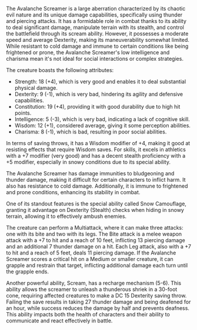 The Avalanche Screamer is a large aberration characterized by its chaotic evil nature and its unique damage capabilities, specifically using thunder and piercing attacks. It has a formidable role in combat thanks to its ability to deal significant damage, manipulate terrain with its stealth, and control the battlefield through its scream ability. However, it possesses a moderate speed and average Dexterity, making its maneuverability somewhat limited. While resistant to cold damage and immune to certain conditions like being frightened or prone, the Avalanche Screamer's low intelligence and charisma mean it's not ideal for social interactions or complex strategies.

The creature boasts the following attributes: 
- Strength: 18 (+4), which is very good and enables it to deal substantial physical damage.
- Dexterity: 9 (-1), which is very bad, hindering its agility and defensive capabilities.
- Constitution: 19 (+4), providing it with good durability due to high hit points.
- Intelligence: 5 (-3), which is very bad, indicating a lack of cognitive skill.
- Wisdom: 12 (+1), considered average, giving it some perception abilities.
- Charisma: 8 (-1), which is bad, resulting in poor social abilities.

In terms of saving throws, it has a Wisdom modifier of +4, making it good at resisting effects that require Wisdom saves. For skills, it excels in athletics with a +7 modifier (very good) and has a decent stealth proficiency with a +5 modifier, especially in snowy conditions due to its special ability.

The Avalanche Screamer has damage immunities to bludgeoning and thunder damage, making it difficult for certain characters to inflict harm. It also has resistance to cold damage. Additionally, it is immune to frightened and prone conditions, enhancing its stability in combat.

One of its standout features is the special ability called Snow Camouflage, granting it advantage on Dexterity (Stealth) checks when hiding in snowy terrain, allowing it to effectively ambush enemies.

The creature can perform a Multiattack, where it can make three attacks: one with its bite and two with its legs. The Bite attack is a melee weapon attack with a +7 to hit and a reach of 10 feet, inflicting 13 piercing damage and an additional 7 thunder damage on a hit. Each Leg attack, also with a +7 to hit and a reach of 5 feet, deals 11 piercing damage. If the Avalanche Screamer scores a critical hit on a Medium or smaller creature, it can grapple and restrain that target, inflicting additional damage each turn until the grapple ends.

Another powerful ability, Scream, has a recharge mechanism (5-6). This ability allows the screamer to unleash a thunderous shriek in a 30-foot cone, requiring affected creatures to make a DC 15 Dexterity saving throw. Failing the save results in taking 27 thunder damage and being deafened for an hour, while success reduces the damage by half and prevents deafness. This ability impacts both the health of characters and their ability to communicate and react effectively in battle.